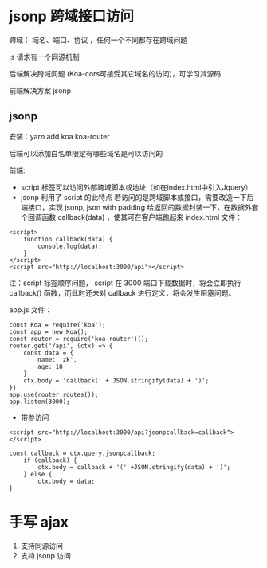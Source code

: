# jsonp 跨域接口访问

跨域： 域名、端口、协议 ，任何一个不同都存在跨域问题

js 请求有一个同源机制

后端解决跨域问题 (Koa-cors可接受其它域名的访问)，可学习其源码

前端解决方案 jsonp

## jsonp 
安装：yarn add koa koa-router

后端可以添加白名单限定有哪些域名是可以访问的

前端:

- script 标签可以访问外部跨域脚本或地址（如在index.html中引入Jquery）
- jsonp 利用了 script 的此特点
若访问的是跨域脚本或接口，需要改造一下后端接口，实现 jsonp, json with padding
给返回的数据封装一下，在数据外套个回调函数 callback(data) ，使其可在客户端跑起来
index.html 文件：
```
<script>
    function callback(data) {
        console.log(data);
    }
</script>
<script src="http://localhost:3000/api"></script>
```
注：script 标签顺序问题， script 在 3000 端口下载数据时，将会立即执行 callback() 函数，而此时还未对 callback 进行定义，将会发生阻塞问题。

app.js 文件：
```
const Koa = require('koa');
const app = new Koa();
const router = require('koa-router')();
router.get('/api', (ctx) => {
    const data = {
        name: 'zk',
        age: 18
    }
    ctx.body = 'callback(' + JSON.stringify(data) + ')';
})
app.use(router.routes());
app.listen(3000);
```

- 带参访问
```
<script src="http://localhost:3000/api?jsonpcallback=callback"></script>
```
```
const callback = ctx.query.jsonpcallback;
    if (callback) {
        ctx.body = callback + '(' +JSON.stringify(data) + ')';
    } else {
        ctx.body = data;
}
```


# 手写 ajax

1. 支持同源访问
2. 支持 jsonp 访问

